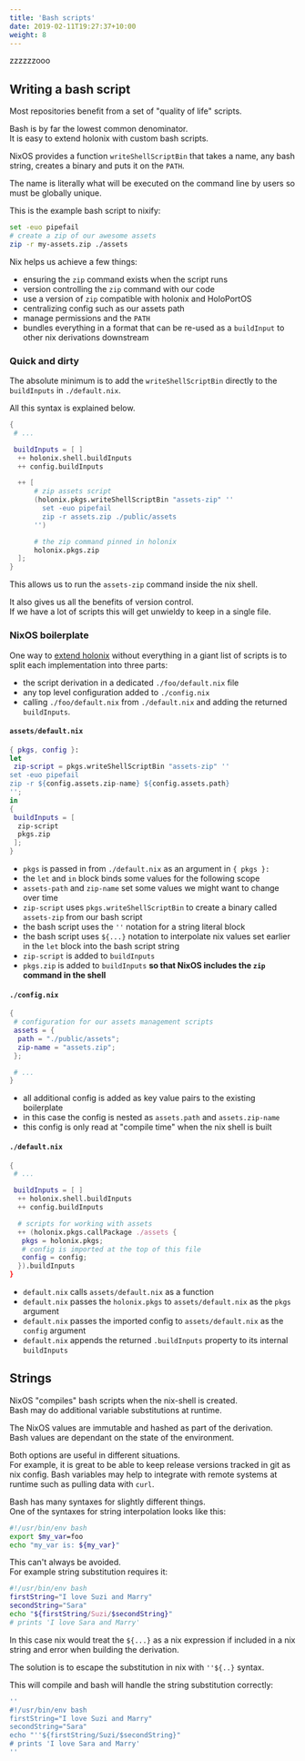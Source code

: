 ```yaml
---
title: 'Bash scripts'
date: 2019-02-11T19:27:37+10:00
weight: 8
---
```


zzzzzzooo

## Writing a bash script

Most repositories benefit from a set of "quality of life" scripts.

Bash is by far the lowest common denominator.  
It is easy to extend holonix with custom bash scripts.

NixOS provides a function `writeShellScriptBin` that takes a name, any bash string, creates a binary and puts it on the `PATH`.

The name is literally what will be executed on the command line by users so must be globally unique.

This is the example bash script to nixify:

```bash
set -euo pipefail
# create a zip of our awesome assets
zip -r my-assets.zip ./assets
```

Nix helps us achieve a few things:

- ensuring the `zip` command exists when the script runs
- version controlling the `zip` command with our code
- use a version of `zip` compatible with holonix and HoloPortOS
- centralizing config such as our assets path
- manage permissions and the `PATH`
- bundles everything in a format that can be re-used as a `buildInput` to other nix derivations downstream

### Quick and dirty

The absolute minimum is to add the `writeShellScriptBin` directly to the `buildInputs` in `./default.nix`.

All this syntax is explained below.

```nix
{
 # ...

 buildInputs = [ ]
  ++ holonix.shell.buildInputs
  ++ config.buildInputs

  ++ [
      # zip assets script
      (holonix.pkgs.writeShellScriptBin "assets-zip" ''
        set -euo pipefail
        zip -r assets.zip ./public/assets
      '')

      # the zip command pinned in holonix
      holonix.pkgs.zip
  ];
}
```

This allows us to run the `assets-zip` command inside the nix shell.

It also gives us all the benefits of version control.  
If we have a lot of scripts this will get unwieldy to keep in a single file.

### NixOS boilerplate

One way to [extend holonix](/docs/configure) without everything in a giant list of scripts is to split each implementation into three parts:

- the script derivation in a dedicated `./foo/default.nix` file
- any top level configuration added to `./config.nix`
- calling `./foo/default.nix` from `./default.nix` and adding the returned `buildInputs`.

#### `assets/default.nix`

```nix
{ pkgs, config }:
let
 zip-script = pkgs.writeShellScriptBin "assets-zip" ''
set -euo pipefail
zip -r ${config.assets.zip-name} ${config.assets.path}
'';
in
{
 buildInputs = [
  zip-script
  pkgs.zip
 ];
}
```

- `pkgs` is passed in from `./default.nix` as an argument in `{ pkgs }:`
- the `let` and `in` block binds some values for the following scope
- `assets-path` and `zip-name` set some values we might want to change over time
- `zip-script` uses `pkgs.writeShellScriptBin` to create a binary called `assets-zip` from our bash script
- the bash script uses the `''` notation for a string literal block
- the bash script uses `${...}` notation to interpolate nix values set earlier in the `let` block into the bash script string
- `zip-script` is added to `buildInputs`
- `pkgs.zip` is added to `buildInputs` **so that NixOS includes the `zip` command in the shell**


#### `./config.nix`

```nix
{
 # configuration for our assets management scripts
 assets = {
  path = "./public/assets";
  zip-name = "assets.zip";
 };

 # ...
}
```

- all additional config is added as key value pairs to the existing boilerplate
- in this case the config is nested as `assets.path` and `assets.zip-name`
- this config is only read at "compile time" when the nix shell is built

#### `./default.nix`

```nix
{
 # ...

 buildInputs = [ ]
  ++ holonix.shell.buildInputs
  ++ config.buildInputs

  # scripts for working with assets
  ++ (holonix.pkgs.callPackage ./assets {
   pkgs = holonix.pkgs;
   # config is imported at the top of this file
   config = config;
  }).buildInputs
}
```

- `default.nix` calls `assets/default.nix` as a function
- `default.nix` passes the `holonix.pkgs` to `assets/default.nix` as the `pkgs` argument
- `default.nix` passes the imported config to `assets/default.nix` as the `config` argument
- `default.nix` appends the returned `.buildInputs` property to its internal `buildInputs`

## Strings

NixOS "compiles" bash scripts when the nix-shell is created.  
Bash may do additional variable substitutions at runtime.

The NixOS values are immutable and hashed as part of the derivation.  
Bash values are dependant on the state of the environment.

Both options are useful in different situations.  
For example, it is great to be able to keep release versions tracked in git as nix config. Bash variables may help to integrate with remote systems at runtime such as pulling data with `curl`.

Bash has many syntaxes for slightly different things.  
One of the syntaxes for string interpolation looks like this:

```bash
#!/usr/bin/env bash
export $my_var=foo
echo "my_var is: ${my_var}"
```

This can't always be avoided.  
For example string substitution requires it:

```bash
#!/usr/bin/env bash
firstString="I love Suzi and Marry"
secondString="Sara"
echo "${firstString/Suzi/$secondString}"    
# prints 'I love Sara and Marry'
```

In this case nix would treat the `${...}` as a nix expression if included in a nix string and error when building the derivation.

The solution is to escape the substitution in nix with `''${..}` syntax.

This will compile and bash will handle the string substitution correctly:

```nix
''
#!/usr/bin/env bash
firstString="I love Suzi and Marry"
secondString="Sara"
echo "''${firstString/Suzi/$secondString}"    
# prints 'I love Sara and Marry'
''
```

